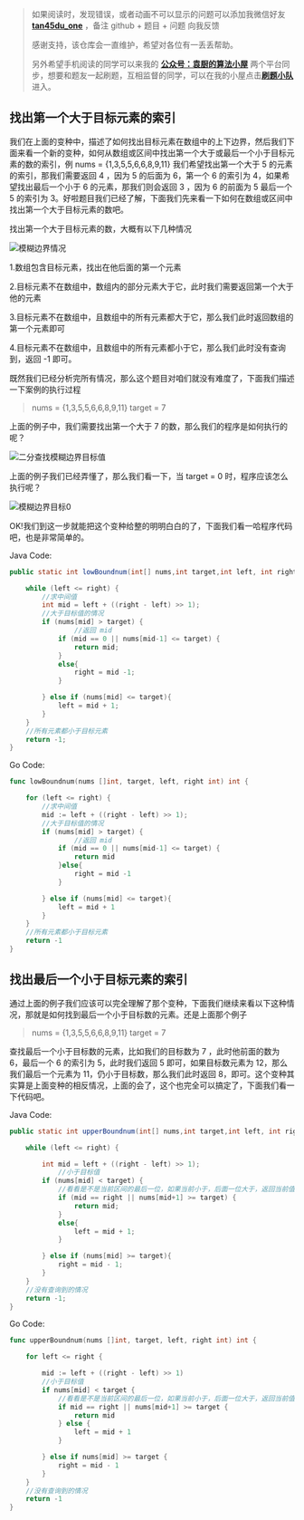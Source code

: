 > 如果阅读时，发现错误，或者动画不可以显示的问题可以添加我微信好友 **[tan45du_one](https://raw.githubusercontent.com/tan45du/tan45du.github.io/master/个人微信.15egrcgqd94w.jpg)** ，备注 github + 题目 + 问题 向我反馈
>
> 感谢支持，该仓库会一直维护，希望对各位有一丢丢帮助。
>
> 另外希望手机阅读的同学可以来我的 <u>[**公众号：袁厨的算法小屋**](https://raw.githubusercontent.com/tan45du/test/master/微信图片_20210320152235.2pthdebvh1c0.png)</u> 两个平台同步，想要和题友一起刷题，互相监督的同学，可以在我的小屋点击<u>[**刷题小队**](https://raw.githubusercontent.com/tan45du/test/master/微信图片_20210320152235.2pthdebvh1c0.png)</u>进入。

## 找出第一个大于目标元素的索引

我们在上面的变种中，描述了如何找出目标元素在数组中的上下边界，然后我们下面来看一个新的变种，如何从数组或区间中找出第一个大于或最后一个小于目标元素的数的索引，例 nums = {1,3,5,5,6,6,8,9,11} 我们希望找出第一个大于 5 的元素的索引，那我们需要返回 4 ，因为 5 的后面为 6，第一个 6 的索引为 4，如果希望找出最后一个小于 6 的元素，那我们则会返回 3 ，因为 6 的前面为 5 最后一个 5 的索引为 3。好啦题目我们已经了解，下面我们先来看一下如何在数组或区间中找出第一个大于目标元素的数吧。

找出第一个大于目标元素的数，大概有以下几种情况

![模糊边界情况](https://cdn.jsdelivr.net/gh/tan45du/photobed@master/photo/模糊边界情况.4k45gb16fhy0.png)

1.数组包含目标元素，找出在他后面的第一个元素

2.目标元素不在数组中，数组内的部分元素大于它，此时我们需要返回第一个大于他的元素

3.目标元素不在数组中，且数组中的所有元素都大于它，那么我们此时返回数组的第一个元素即可

4.目标元素不在数组中，且数组中的所有元素都小于它，那么我们此时没有查询到，返回 -1 即可。

既然我们已经分析完所有情况，那么这个题目对咱们就没有难度了，下面我们描述一下案例的执行过程

> nums = {1,3,5,5,6,6,8,9,11} target = 7

上面的例子中，我们需要找出第一个大于 7 的数，那么我们的程序是如何执行的呢？

![二分查找模糊边界目标值](https://cdn.jsdelivr.net/gh/tan45du/photobed@master/photo/二分查找模糊边界目标值.4d27nsldwcy0.png)

上面的例子我们已经弄懂了，那么我们看一下，当 target = 0 时，程序应该怎么执行呢？

![模糊边界目标0](https://cdn.jsdelivr.net/gh/tan45du/photobed@master/photo/模糊边界目标0.1n579314c8ao.png)

OK!我们到这一步就能把这个变种给整的明明白白的了，下面我们看一哈程序代码吧，也是非常简单的。

Java Code:

```java
public static int lowBoundnum(int[] nums,int target,int left, int right) {

    while (left <= right) {
        //求中间值
        int mid = left + ((right - left) >> 1);
        //大于目标值的情况
        if (nums[mid] > target) {
                //返回 mid
            if (mid == 0 || nums[mid-1] <= target) {
                return mid;
            }
            else{
                right = mid -1;
            }

        } else if (nums[mid] <= target){
            left = mid + 1;
        }
    }
    //所有元素都小于目标元素
    return -1;
}
```

Go Code:

```go
func lowBoundnum(nums []int, target, left, right int) int {

    for (left <= right) {
        //求中间值
        mid := left + ((right - left) >> 1);
        //大于目标值的情况
        if (nums[mid] > target) {
                //返回 mid
            if (mid == 0 || nums[mid-1] <= target) {
                return mid
            }else{
                right = mid -1
            }

        } else if (nums[mid] <= target){
            left = mid + 1
        }
    }
    //所有元素都小于目标元素
    return -1
}
```

## **找出最后一个小于目标元素的索引**

通过上面的例子我们应该可以完全理解了那个变种，下面我们继续来看以下这种情况，那就是如何找到最后一个小于目标数的元素。还是上面那个例子

> nums = {1,3,5,5,6,6,8,9,11} target = 7

查找最后一个小于目标数的元素，比如我们的目标数为 7 ，此时他前面的数为 6，最后一个 6 的索引为 5，此时我们返回 5 即可，如果目标数元素为 12，那么我们最后一个元素为 11，仍小于目标数，那么我们此时返回 8，即可。这个变种其实算是上面变种的相反情况，上面的会了，这个也完全可以搞定了，下面我们看一下代码吧。

Java Code:

```java
public static int upperBoundnum(int[] nums,int target,int left, int right) {

    while (left <= right) {

        int mid = left + ((right - left) >> 1);
            //小于目标值
        if (nums[mid] < target) {
            //看看是不是当前区间的最后一位，如果当前小于，后面一位大于，返回当前值即可
            if (mid == right || nums[mid+1] >= target) {
                return mid;
            }
            else{
                left = mid + 1;
            }

        } else if (nums[mid] >= target){
            right = mid - 1;
        }
    }
    //没有查询到的情况
    return -1;
}
```

Go Code:

```go
func upperBoundnum(nums []int, target, left, right int) int {

	for left <= right {

		mid := left + ((right - left) >> 1)
		//小于目标值
		if nums[mid] < target {
			//看看是不是当前区间的最后一位，如果当前小于，后面一位大于，返回当前值即可
			if mid == right || nums[mid+1] >= target {
				return mid
			} else {
				left = mid + 1
			}

		} else if nums[mid] >= target {
			right = mid - 1
		}
	}
	//没有查询到的情况
	return -1
}
```
